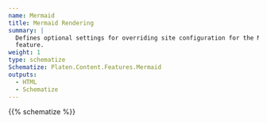 ```yaml
---
name: Mermaid
title: Mermaid Rendering
summary: |
  Defines optional settings for overriding site configuration for the Mermaid diagram rendering
  feature.
weight: 1
type: schematize
Schematize: Platen.Content.Features.Mermaid
outputs:
  - HTML
  - Schematize
---
```


{{% schematize %}}
